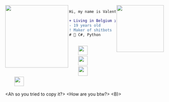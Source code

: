 <img align="right" height="150" src="https://cdn.betterttv.net/emote/5b490e73cf46791f8491f6f4/3x"/>
<img align="left" height="200" src="https://i.imgflip.com/3gnqzq.png"/>

```diff
Hi, my name is Valentin.

+ Living in Belgium 🇧🇪.
- 19 years old
! Maker of shitbots
# 📖 C#, Python
```

<code>
    <a href="https://twitter.com/Volintonsuck" target="_blank"><img height="30" src="https://image.flaticon.com/icons/svg/733/733579.svg"></a>
    <a href="https://www.linkedin.com/in/valentin-claes-408801206/" target="_blank"><img height="30" src="https://image.flaticon.com/icons/svg/733/733561.svg"></a>
    <a href="https://www.twitch.tv/valiice" target="_blank"><img height="30" src="https://image.flaticon.com/icons/svg/733/733577.svg"></a>
    <a href="https://discord.gg/AZGUjWPb" target="_blank"><img height="30" src="https://cdn.iconscout.com/icon/free/png-512/discord-3-569463.png"></a>
</code>

<Ah so you tried to copy it?>
<How are you btw?>
<B)>

<SECRET GUEST BOOK>
<ooooooooooooooooo>
<ooooooooooooooooo
|12-02-2021
| Actually getting bugged from the quarantine
| Im sooo bugged not even gonna lie
|-- Valiice>

